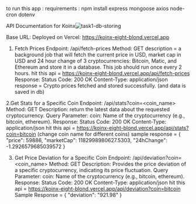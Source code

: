 to run this app :
requirements : npm install express mongoose axios node-cron dotenv

API Documentation for Koinx![task1-db-storing](https://github.com/user-attachments/assets/84a30228-a930-49b1-88d9-28b3f79d1a31)

Base URL:
Deployed on Vercel: https://koinx-eight-blond.vercel.app

1. Fetch Prices
Endpoint: /api/fetch-prices
Method: GET
description =  a background job that will fetch the current price in USD, 
               market cap in USD and 24 hour change of 3 cryptocurrencies: 
               Bitcoin, Matic, and Ethereum and store it in a database. 
               This job should run once every 2 hours.
hit this api = https://koinx-eight-blond.vercel.app/api/fetch-prices
Response:
Status Code: 200 OK
Content-Type: application/json
response  = Crypto prices fetched and stored successfully. (and data is saved in db)


2.Get Stats for a Specific Coin
Endpoint: /api/stats?coin=<coin_name>
Method: GET
Description:  return the latest data about the requested cryptocurrency.
Query Parameter:
coin: Name of the cryptocurrency (e.g., bitcoin, ethereum).
Response:
Status Code: 200 OK
Content-Type: application/json
hit this api =  https://koinx-eight-blond.vercel.app/api/stats?coin=bitcoin  (change coin name for different coins)
sample response = {
    "price": 59886,
    "marketCap": 1182998980627.5303,
    "24hChange": -1.2926579685039572
}


3. Get Price Deviation for a Specific Coin
Endpoint: /api/deviation?coin=<coin_name>
Method: GET
Description: Provides the price deviation of a specific cryptocurrency, indicating its price fluctuation.
Query Parameter:
coin: Name of the cryptocurrency (e.g., bitcoin, ethereum).
Response:
Status Code: 200 OK
Content-Type: application/json
hit this api = https://koinx-eight-blond.vercel.app/api/deviation?coin=bitcoin
Sample Response = {
    "deviation": "921.98"
}
